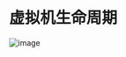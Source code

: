 # 虚拟机生命周期 

![image](https://user-images.githubusercontent.com/26846402/130360317-4a80302d-3b9e-49db-aa26-a342c6dce711.png)
